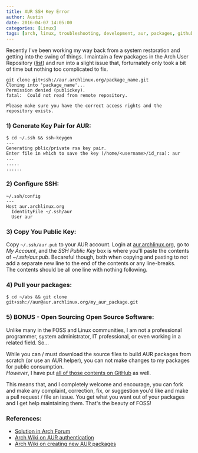 ```yaml
---
title: AUR SSH Key Error
author: Austin
date: 2016-04-07 14:05:00
categories: [Linux]
tags: [arch, linux, troubleshooting, development, aur, packages, github, ssh]
---
```


Recently I've been working my way back from a system 
restoration and getting into the swing of things.  I 
maintain a few packages in the Arch User Repository 
([list](https://aur.archlinux.org/packages/?O=0&SeB=m&K=gtbjj&outdated=&SB=n&SO=a&PP=50&do_Search=Go)) 
and run into a slight issue that, forturnately only took a 
bit of time but nothing too complicated to fix.


```
git clone git+ssh://aur.archlinux.org/package_name.git
Cloning into 'package_name'...
Permission denied (publickey).
fatal:  Could not read from remote repository.

Please make sure you have the correct access rights and the 
repository exists.
```

### 1) Generate  Key Pair for AUR:

```
$ cd ~/.ssh && ssh-keygen
---
Generating pblic/private rsa key pair.
Enter file in which to save the key (/home/<username>/id_rsa): aur
...
.....
......
```

### 2) Configure SSH:

```
~/.ssh/config
---
Host aur.archlinux.org
  IdentityFile ~/.ssh/aur
  User aur
```

### 3) Copy You Public Key:
Copy ```~/.ssh/aur.pub``` to your AUR account.  Login at 
[aur.archlinux.org](aur.archlinux.org), 
go to *My Account*, and the *SSH Public Key* box is where 
you'll paste the contents of *~/.ssh/aur.pub*.  Becareful 
though, both when copying and pasting to not add a separate 
new line to the end of the contents or any line-breaks.  
The contents should be all one line with nothing following.

### 4) Pull your packages:

```
$ cd ~/abs && git clone 
git+ssh://aur@aur.archlinux.org/my_aur_package.git
```

### 5) BONUS - Open Sourcing Open Source Software:

Unlike many in the FOSS and Linux communities, I am not a 
professional programmer, system administrator, IT 
professional, or even working in a related field. So...

While you can / must download the source files to build AUR 
packages from scratch (or use an AUR helper), you can not 
make changes to my packages for public consumption.  
*However*, I have put [all of those contents on 
GitHub](https://github.com/savagezen/pkgbuild) as well.  

This means that, and I completely welcome and encourage, you can 
fork and make any complaint, correction, fix, or suggestion 
you'd like and make a pull request / file an issue.  You 
get what you want out of your packages and I get help 
maintaining them.  That's the beauty of FOSS!


### References:
- [Solution in Arch Forum](https://bbs.archlinux.org/viewtopic.php?id=191629)
- [Arch Wiki on AUR authentication](https://wiki.archlinux.org/index.php/Arch_User_Repository#Authentication)
- [Arch Wiki on creating new AUR packages](https://wiki.archlinux.org/index.php/Arch_User_Repository#Creating_a_new_package)
